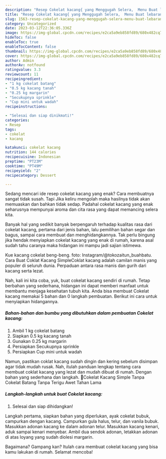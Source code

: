 ```yaml
---
description: "Resep Cokelat kacang{ yang Menggugah Selera,  Menu Buat lebaran"
title: "Resep Cokelat kacang{ yang Menggugah Selera,  Menu Buat lebaran"
slug: 1563-resep-cokelat-kacang-yang-menggugah-selera-menu-buat-lebaran
category: Uncategorized
date: 2023-03-12T22:36:05.336Z
image: https://img-global.cpcdn.com/recipes/e2ca5a9eb858fd89/680x482cq70/cokelat-kacang-foto-resep-utama.jpg
hideToc: false
enableToc: true
enableTocContent: false
thumbnail: https://img-global.cpcdn.com/recipes/e2ca5a9eb858fd89/680x482cq70/cokelat-kacang-foto-resep-utama.jpg
cover: https://img-global.cpcdn.com/recipes/e2ca5a9eb858fd89/680x482cq70/cokelat-kacang-foto-resep-utama.jpg
author: Admin
authorAv: notfound
ratingvalue: 3.3
reviewcount: 11
recipeingredient:
- "1 kg cokelat batang"
- "0.5 kg kacang tanah"
- "0.25 kg margarin"
- "Secukupnya sprinkle"
- "Cup mini untuk wadah"
recipeinstructions:

- "Selesai dan siap dinikmati!"
categories:
- Resep
tags:
- cokelat
- kacang

katakunci: cokelat kacang 
nutrition: 144 calories
recipecuisine: Indonesian
preptime: "PT23M"
cooktime: "PT49M"
recipeyield: "2"
recipecategory: Dessert

---
```



Sedang mencari ide resep cokelat kacang yang enak? Cara membuatnya sangat tidak susah. Tapi Jika keliru mengolah maka hasilnya tidak akan memuaskan dan bahkan tidak sedap. Padahal cokelat kacang yang enak seharusnya mempunyai aroma dan cita rasa yang dapat memancing selera kita.


Banyak hal yang sedikit banyak berpengaruh terhadap kualitas rasa dari cokelat kacang, pertama dari jenis bahan, lalu pemilihan bahan segar dan bagus, sampai cara membuat dan menghidangkannya. Tak perlu bingung jika hendak menyiapkan cokelat kacang yang enak di rumah, karena asal sudah tahu caranya maka hidangan ini mampu jadi sajian istimewa.

Kue kacang cokelat beng-beng. foto: Instagram/@tokozaitun_buahbatu. Cara Buat Coklat Kacang SimpleCoklat kacang adalah camilan manis yang populer di seluruh dunia. Perpaduan antara rasa manis dan gurih dari kacang serta lezat.


Nah, kali ini kita coba, yuk, buat cokelat kacang sendiri di rumah. Tetap berbahan yang sederhana, hidangan ini dapat memberi manfaat untuk membantu menjaga kesehatan tubuh kita. Anda bisa membuat Cokelat kacang memakai 5 bahan dan 0 langkah pembuatan. Berikut ini cara untuk menyiapkan hidangannya.

<!--inarticleads1-->

##### Bahan-bahan dan bumbu yang dibutuhkan dalam pembuatan Cokelat kacang:

1. Ambil 1 kg cokelat batang
1. Siapkan 0.5 kg kacang tanah
1. Gunakan 0.25 kg margarin
1. Persiapkan Secukupnya sprinkle
1. Persiapkan Cup mini untuk wadah


Namun, pastikan coklat kacang sudah dingin dan kering sebelum disimpan agar tidak mudah rusak. Nah, itulah panduan lengkap tentang cara membuat coklat kacang yang lezat dan mudah dibuat di rumah. Dengan bahan yang sederhana dan langkah. 🤍Cokelat Kacang Simple Tanpa Cokelat Batang Tanpa Terigu Awet Tahan Lama 

<!--inarticleads2-->

##### Langkah-langkah untuk buat Cokelat kacang:


1. Selesai dan siap dihidangkan!

Langkah pertama, siapkan bahan yang diperlukan, ayak cokelat bubuk, campurkan dengan kacang. Campurkan gula halus, telur, dan vanila bubuk. Masukkan adonan kacang ke dalam adonan telur. Masukkan kacang kenari, aduk sampai kenari menyebar. Ambil dua sendok adonan, letakkan adonan di atas loyang yang sudah diolesi margarin. 

Bagaimana? Gampang kan? Itulah cara membuat cokelat kacang yang bisa kamu lakukan di rumah. Selamat mencoba!
